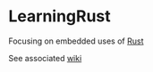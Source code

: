 # LearningRust
Focusing on embedded uses of [Rust](https://www.rust-lang.org)

See associated [wiki](https://github.com/NickAger/LearningRust/wiki)


